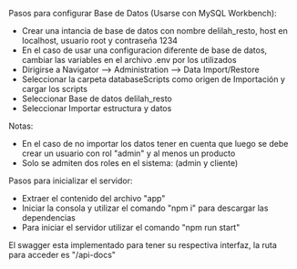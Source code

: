 Pasos para configurar Base de Datos (Usarse con MySQL Workbench):
- Crear una intancia de base de datos con nombre delilah_resto, host en localhost, usuario root y contraseña 1234 
- En el caso de usar una configuracion diferente de base de datos, cambiar las variables en el archivo .env por los utilizados
- Dirigirse a Navigator --> Administration --> Data Import/Restore
- Seleccionar la carpeta databaseScripts como origen de Importación y cargar los scripts
- Seleccionar Base de datos delilah_resto
- Seleccionar Importar estructura y datos

Notas: 
- En el caso de no importar los datos tener en cuenta que luego se debe crear un usuario con rol "admin" y al menos un producto
- Solo se admiten dos roles en el sistema: (admin y cliente)


Pasos para inicializar el servidor:
- Extraer el contenido del archivo "app"
- Iniciar la consola y utilizar el comando "npm i" para descargar las dependencias
- Para iniciar el servidor utilizar el comando "npm run start"

El swagger esta implementado para tener su respectiva interfaz, la ruta para acceder es "/api-docs"